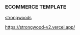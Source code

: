 ### ECOMMERCE TEMPLATE

[strongwoods](https://www.strongwood.com.ar/)

https://strongwood-v2.vercel.app/
